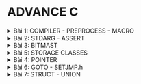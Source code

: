 # ADVANCE C
<details>
<summary>Bài 1: COMPILER - PREPROCESS - MACRO</summary>
 
# Compiler Process (Trình biên dịch)
  ## Giới thiệu về Compiler 
Compiler (Trình biên dịch) là công cụ dịch mã nguồn thành mã máy để chương trình có thể chạy. 

 ## Compiler Process
Quá trình biên dịch bao gồm: 
* Preprocessor (Tiền xử lý) -> tạo file *.i*
* Compiler (Biên dịch) -> tạo file *.s* (assembly)
* Assembler (Trình hợp dịch) -> tạo file *.o* (object)
* Linker (Trình liên kết) -> tạo file thực thi *.exe*

  Ví dụ:
  Mã nguồn (*.c, .h*) -> Preprocessor -> Biên dịch -> Hợp dịch -> Liên kết -> Tạo file chạy (*.exe*)

# Macro
 ## Giới thiệu về macro
- Macro là một khái niệm dùng để định nghĩa một tập hợp các hướng dẫn tiền xử lý
- Bản chất của Macro nó chỉ thay thế đoạn được định nghĩa *define* vào, giúp giảm lặp lại, dễ bảo trì chương trình
- Không phải code
- Macro không có kiểu dữ liệu
- Macro là các chỉ thị xử lý trước khi biên dịch. Các loại macro chính:

1. *#include* - chèn file tiêu đề
   
  Dùng để nhập nội dung file *.h* vào chương trình, giúp tái sử dụng mã nguồn

  Ví dụ
```cpp
#include <stdio.h>  // Chèn thư viện chuẩn
```
  2. *#define* - Định nghĩa hằng số và macro
     - Định nghĩa hằng số (slide 9)
       ```cpp
       #include <stdio.h>
       // Định nghĩa hằng số Pi sử dụng #define
       #define PI 3.14
       int main() {
           // Sử dụng hằng số Pi trong chương trình
           double radius = 5.0;
           double area = PI * radius * radius;
           printf("Radius: %.2f\n", radius);
           printf("Area of the circle: %.2f\n", area);
           return 0;
        }
     - Định nghĩa macro tính toán (slide 10)
       ```cpp
       #include <stdio.h>
       // Macro để tính bình phương của một số
       #define SQUARE(x) ((x) * (x))    
       int main() {
           // Sử dụng macro để tính bình phương của num
           int result = SQUARE(5);
           printf("Result is: %d\n", result);
           return 0;
       }

  3. *#undef* - Hủy định nghĩa macro
     - Chỉ thị *#undef* dùng để hủy định nghĩa của một macro đã được định nghĩa trước đó bằng *#define*
       ```cpp
       #define SENSOR_DATA 42
       #undef SENSOR_DATA  // Hủy bỏ định nghĩa
       #define SENSOR_DATA 50  // Định nghĩa lại
         
  4. *#if, #elif, #else* - kiểm tra điều kiện tiền xử lý (slie 16)
     - *#if* đúng sẽ được biên dịch trong ngoặc, sai thì bỏ qua chạy đến gặp *#elif*
     - *#elif* dùng để thêm một điều kiện mới khi điều kiện trước đó if hoặc elif saisai
     - *#else* dùng khi không có điều kiện nào ở trên đúng
      ```cpp
       #include <stdio.h>

       #define STM32 1
       #define AVR 2    
       #define MCU STM32  // Chọn loại vi điều khiển
       
       int main() {
           #if MCU == STM32
               printf("Bật đèn bằng HAL_GPIO_WritePin\n");
           #elif MCU == AVR
               printf("Bật đèn bằng digitalWrite\n");
           #else
               printf("Không hỗ trợ MCU này\n");
           #endif
       
           return 0;
       }

  5. *#ifdef, #ifndef* - kiểm tra macro đã được định nghĩa chưa (slide 17)
     - *#ifdef* dùng để kiểm tra một macro đã được định nghĩa hay chưa, nếu macro đã được định nghĩa thì mã nguồn sau *#ifdef* sữ được biên dịch
     - *#ifndef* dùng để kiểm tra một macro đã được định nghĩa hay chưa, nếu macro chưa được định nghĩa thì mã nguồn sau *#ifndef* sữ được biên dịch
       ```cpp
       #ifndef __ABC_H
       #define __ABC_H
       int a = 10;
       #endif

  6. Một số toán tử trong macro
     - Toán tử # chuyển tham số thành chuỗi
       ```cpp
       #define STRINGIZE(x) #x
       printf("%s", STRINGIZE(Hello)); // In ra "Hello"
      - Toán tử ## nối chuỗi
        ```cpp
        #define DECLARE_VARIABLE(prefix, number) int prefix##number;
        DECLARE_VARIABLE(var, 1); // Tạo biến var1
## Ví dụ minh họa macro dễ nhớ
 1. Tính diện tích hình tròn
    ```cpp
    #define PI 3.14
    double area = PI * radius * radius;
    ```

 2. Tìm max
    ```cpp
    #define MAX(x, y) ((x) > (y) ? (x) : (y))
    int maxNumber = MAX(10, 20); // Kết quả: 20
    ```
    
 3. Macro in menu (slide 25)
    ```cpp
    PRINT_MENU("Option 1", "Option 2", "Option 3", "Exit");
    ```
4. variadic
   - ... : biểu thị các đối số không xác định
   - __VA_ARGS__ : thay thế bằng danh sách các đối số
   ```Cpp
    #define print(...)__VA_ARGS__
   ```
</details>

<details>
<summary>Bài 2: STDARG - ASSERT</summary>

 # STDARG 
 - Thư viện __stdarg__ xử lý hàm có số tham số không cố định
 - Công dụng: cho phép viết các hàm nhận số lượng đối số khác nhau tại mỗi lần gọi, các hàm như __printf__, __scanf__
 - Các thành phần chính:

   | Thành phần | Công dụng |
   |------------|-----------|
   | __va_list__ | Khai báo danh sách các đối số biến đổi |
   | __va_start__ | Bắt đầu truy cập danh sách |
   | __va_arg__ | Lấy từng đối số trong danh sách |
   | __va_end__ | Kết thúc truy cập danh sách |
- Ví dụ - in giá trị
  ```Cpp
  void display(int count, ...) {
    va_list args;
    va_start(args, count);
    for (int i = 0; i < count; i++) {
        printf("Value at %d: %d\n", i, va_arg(args,int)); 
    }
    va_end(args);
  }
  ```
# ASSERT 
 - Thư viện __assert__ kiểm tra điều kiện khi chạy (Debug)
 - Công dụng:
   * Kiểm tra điều kiện logic trong chương trình
   * Nếu điều kiện sai -> in lỗi và dừng chương trình
   * Chỉ dừng khi debug, có thể tắt bằng __#define NDEBUG__
 - Ví dụ điển hình
   ```Cpp
     int x = 5;
     assert (x == 5);
     //Chương trình sẽ tiếp tục thực thi nếu điều kiện là đúng
     printf ("X is: %d", X)
   ```
- Ứng dụng thư viện assert
  | Macro tự định nghĩa | Chức năng |
  |---------------------|-----------|
  | __assert_in_range__(val, min, max) | Kiểm tra giá trị trong khoảng |
  | __assert_size(type, size)__ | Kiểm tra kích thước kiểu dữ liệu |
  - Ví dụ kiểm tra giá trị trong khoảng
    ```Cpp
      #define ASSERT_IN_RANGE(val, min, max) assert((val) >= (min) && (val) <= (max))
    
      void setLevel(int level) {
          ASSERT_IN_RANGE(level, 1, 10);
          // Thiết lập cấp độ
      }
    ```
  - Ví dụ kiểm tra kích thước kiểu dữ liệu
    ```Cpp
      #define ASSERT_SIZE(type, size) assert(sizeof(type) == (size))
    
      void checkTypeSizes() {
          ASSERT_SIZE(uint32_t, 4);
          ASSERT_SIZE(uint16_t, 2);
          // Kiểm tra các kích thước kiểu dữ liệu khác
      }
    ```
</details>

<details>
<summary>Bài 3: BITMAST</summary>

# Bitmask 
  * Bitmask là kỹ thuật thao tác với các bit riêng lẻ trong một biến
  * Mục đích của Bitmask là tối ưu hóa bộ nhớ
  * Sử dụng các phép toán bitwise (AND, OR, XOR, NOT, <<, >>) để bật, tắt, kiểm tra từng bit.
  ## NOT bitwise
  -  NOT bitwise hình dung là phép nghịch đảo (đảo bit)
      ```cpp
        int a = 0b0101; //5
        int b = 0b1001; 
        int result_1 = ~a; // 1010
        int result_2 = ~b; // 0110
      ```
  ## AND bitwise
  - AND bitwise hình dung là phép nhân
    ```Cpp
      int a = 0b0101; //5
      int b = 0b1001; 
      int result = a & b; // 0001
    ```
  ## OR bitwise
  - OR bitwise hình dung là phép cộng
    ```Cpp
    int a = 0b0101; //5
    int b = 0b1001; 
    int result = a | b; // 1101
    ```
  ## XOR bitwise
  - XOR bitwise hình dung dễ hiểu là đếm tổng số 1 trong cùng một cột, nếu lẻ là 1, ngược lại chẵn là 0
    ```Cpp
    int a = 0b0101; //5
    int b = 0b1001; 
    int c = 0b1101; 
    int d = 0b1011; 
    int result = a ^ b ^ c ^ d; // 0b1010
    ```
 ## Shifl left và Shifl right bitwise 
 - Shifl left (<<) và Shifl right (>>) hình dung là dịch bên nào thì bên đó xóa và thêm số 0 và bên ngược lại
   ```Cpp
    int a = 0b10010110
    int result_1 = a << 1; //0b 00101100
    int result_2 = a << 3; //0b 10110000
    
    int result_3 = a >> 3; //0b 00010010
    int result_4 = a >> 6; //0b 00000010
   ```
</details>

<details>
<summary>Bài 5: STORAGE CLASSES</summary>
 - Storage Classes là biến đặc biệt, những từ khóa đi kèm với biến
 
 # Extern
  * Extern tận dụng lại những cái biến, những hàm của file khác (đã được định nghĩa) cho phép chương trình truy cập nó mà không cần định nghĩa lại
  * file.c (định nghĩa) -> file.h (extern) -> main.c 
  * Ứng dụng: chia sẻ tài nguyên giữa các module/file khác nhau
  * Note: extern chỉ sử dụng cho biến toàn cục. Vì biến cục bộ bị giới hạn trong hàm
 # Static
  ## Static local
   * Khi static được sử dụng với biến cục bộ (khai báo biến trong một hàm):
      + Giữ phạm vi của biến chỉ trong hàm đó
      + Giữ giá trị của biến qua các lần gọi hàm
   * Ví dụ:
     ```Cpp
        #include <stdio.h>
        
        void exampleFunction()
        {
            static int count = 0;  // Biến static giữ giá trị qua các lần gọi hàm
            count++;
            printf("Count: %d\n", count);
        }
        
        int main()
        {
            exampleFunction();  // In ra "Count: 1"
            exampleFunction();  // In ra "Count: 2"
            exampleFunction();  // In ra "Count: 3"
            return 0;
        }

     ```
  ## Static trong class
   * Khi một thành viên của **class** được khai báo là **static**, nó thuộc về class chứ không thuộc về các đối tượng cụ thể của class đó.
   * Các đối tượng của class sẽ chia sẻ cùng một bản sao của thành viên static, và nó có thể được truy cập mà không cần tạo đối tượng. Nó thường được sử dụng để lưu trữ dữ liệu chung của tất cả các đối tượng.
  ## Static global
   * Khi static được sử dụng với biến, hàm toàn cục, nó hạn chế phạm vi của biến, hàm đó chỉ trong file nguồn hiện tại
   * Ứng dụng: dùng để thiết kế các thư viện, quản lý tài nguyên nội bộ.
   * Lưu trữ trạng thái chung trong một file:
     + Dùng để lưu trữ dữ liệu mà các hàm trong cùng một file cần chia sẻ, nhưng không muốn các file khác can thiệp (đảm bảo tính đóng gói) 
      
 # Volatile 
  * Volatile một công cụ để đảm bảo rằng trình biên dịch xử lý chính xác các biến có thể thay đổi ngoài sự kiểm soát của mã chương trình. Ngắn chặn trình biên dịch tối ưu hóa hoặc xóa bỏ các thao tác trên biến đó, giữ cho các thao tác trên biến được thực hiện như đã được định nghĩa
  * Cú pháp:
    ```Cpp
    volatile type variable_name;
    ```
 * Ví dụ:
   ```Cpp

   #include <stdio.h>

   volatile int sensor_value; // Giả sử cảm biến cập nhật giá trị này
   
   int main() {
       while (sensor_value == 0) {
           // Chờ cho đến khi cảm biến thay đổi giá trị
       }
       printf("Sensor value changed to %d\n", sensor_value);
       return 0;
   }
   ```
  # Register
   * Register gợi ý trình biên dịch save biến thường dùng vào thanh ghi để truy cập nhanh hơn, thay vì RAM. Không được sử dụng cho biến toàn cục.
   * Ứng dụng: Tăng tốc độ xử lý
   * ![Sơ đồ minh họa](Register.png)
   * Ví dụ:
     ```Cpp
       #include <stdio.h>
       #include <time.h>
       
       int main()
       {
          // Lưu thời điểm bắt đầu
          clock_t start_time = clock();
          register int i;
       
          // Đoạn mã của chương trình
          for (i = 0; i < 2000000; ++i){}
       
          // Lưu thời điểm kết thúc
          clock_t end_time = clock();
       
          // Tính thời gian chạy bằng miligiây
          double time_taken = ((double)(end_time - start_time)) / CLOCKS_PER_SEC;
       
          printf("Thoi gian chay cua chuong trinh: %f giay\n", time_taken);
          return 0;
       }

     ```
</details>

</details>

<details>
<summary>Bài 4: POINTER</summary>

</details>

</details>

<details>
<summary>Bài 6: GOTO - SETJMP.h</summary>

</details>

</details>

<details>
<summary>Bài 7: STRUCT - UNION</summary>

# Struct
 * Trong C, Struct giúp mình định nghĩa một kiểu dữ liệu mới, dữ liệu mình mong muốn bao gồm các kiểu dữ kiệu khác. Struct cho phép tạo ra một thực thể dữ liệu lớn hơn và có tổ chức hơn từ các thành viên (members) của nó.
 * Kích thước của một struct bằng tổng kích thước của các members cộng thêm padding, để tối ưu bộ nhớ sắp xếp các members trong struct theo thứ tự kích thước giảm dần để giảm padding.
 * Cú pháp:
   ```Cpp
      struct TenStruct {
           kieuDuLieu1 thanhVien1;
           kieuDuLieu2 thanhVien2;
           //...
      };
   ```
 * Ứng dụng của struct trong:
   - Cấu hình (GPIO, UART,SPI, v.v)
   - JSON
   - Stack
   - Queue
   - Linked List 
# Union
 * Union là một cấu trúc dữ liệu, union cũng định nghĩa lại kiểu dữ liệu nhưng mục đích chính của union là tiết kiệm bộ nhớ bằng cách **chia sẻ cùng một vùng nhớ** cho các thành viên của nó.
 * Kích thước của một union bằng kích thước của thành viên lớn nhất, vì các thành viên chia sẻ cùng một vùng bộ nhớ.
 * Cú pháp:
   ```Cpp
      union TenUnion {
           kieuDuLieu1 thanhVien1;
           kieuDuLieu2 thanhVien2;
           //...
      };
   ```
# Ứng dụng kết hợp struct và union 
 * Xử lý Data Frame truyền giữa MCU A và MCU B
 ```Cpp
   #include <stdio.h>
   #include <stdint.h>
   #include <string.h>
   
   typedef union
   {
       struct
       {
           uint8_t id[2];
           uint8_t data[4];
           uint8_t check_sum[2];
       } data;
       uint8_t frame[8];
   } Data_Frame;
   
   int main(int argc, char const *argv[])
   {
       Data_Frame transmit_data;
       strcpy((char*)transmit_data.data.id, "10");
       strcpy((char*)transmit_data.data.data, "1234");
       strcpy((char*)transmit_data.data.check_sum, "70");
   
       Data_Frame receive_data;
       strcpy((char*)receive_data.frame, (char*)transmit_data.frame);
       return 0;
   }

```

</details>

